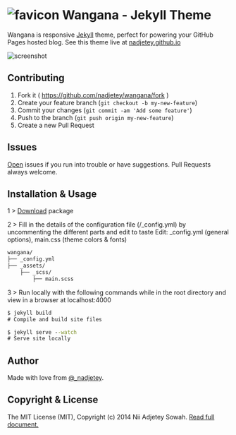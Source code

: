 ![favicon](https://raw.github.com/nadjetey/wangana/master/favicon.png) Wangana - Jekyll Theme
==============

Wangana is responsive [Jekyll](http://jekyllrb.com/) theme, perfect for powering your GitHub Pages hosted blog. See this theme live at [nadjetey.github.io](http://nadjetey.github.io)

![screenshot](https://raw.github.com/nadjetey/wangana/master/assets/images/wangana.png)

## Contributing
1. Fork it ( https://github.com/nadjetey/wangana/fork )
2. Create your feature branch (`git checkout -b my-new-feature`)
3. Commit your changes (`git commit -am 'Add some feature'`)
4. Push to the branch (`git push origin my-new-feature`)
5. Create a new Pull Request

## Issues
[Open](https://github.com/nadjetey/wangana/issues/new) issues if you run into trouble or have suggestions. Pull Requests always welcome.

## Installation & Usage
1 > [Download](https://github.com/nadjetey/wangana/archive/master.zip) package

2 > Fill in the details of the configuration file (/_config.yml) by uncommenting the different parts and edit to taste
Edit: _config.yml (general options), main.css (theme colors & fonts)
``` bat
wangana/
├── _config.yml
├── _assets/
    ├── _scss/
        ├── main.scss
```

3 > Run locally with the following commands while in the root directory and view in a browser at localhost:4000
``` bat
$ jekyll build
# Compile and build site files

$ jekyll serve --watch
# Serve site locally
```

## Author
Made with love from [@_nadjetey](https://twitter.com/_nadjetey).

## Copyright & License
The MIT License (MIT), Copyright (c) 2014 Nii Adjetey Sowah. [Read full document.](LICENSE)
